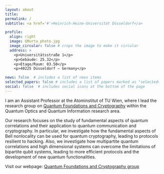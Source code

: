 ```yaml
---
layout: about
title: 
permalink: /
subtitle: <a href='#'>Heinrich-Heine-Universität Düsseldorf</a> 

profile:
  align: right
  image: GMurta_photo.jpg
  image_circular: false # crops the image to make it circular
  address: >
    <p>Universitätsstraße 1</p>
    <p>Gebäude: 25.32</p>
    <p>Etage/Raum: 03.50</p>
    <p>40225 Düsseldorf – Germany</p>

news: false  # includes a list of news items
selected_papers: false # includes a list of papers marked as "selected={true}"
social: false  # includes social icons at the bottom of the page
---
```


I am an Assistant Professor at the Atominstitut of TU Wien, where I lead the research group on [Quantum Foundations and Cryptography](https://www.quitphysics.info/q-found-crypto) within the Quantum Optics and Quantum Information research area.

Our research focuses on the study of fundamental aspects of quantum correlations and their application to quantum communication and cryptography. In particular, we investigate how the fundamental aspects of Bell nonlocality can be used for quantum cryptography, leading to protocols resilient to hacking. Also, we investigate how multipartite quantum correlations and high dimensional systems can overcome the limitations of bipartite qubit systems, leading to more efficient protocols and the development of new quantum functionalities.

Visit our webpage: [Quantum Foundations and Cryptography group](https://www.quitphysics.info/q-found-crypto)
